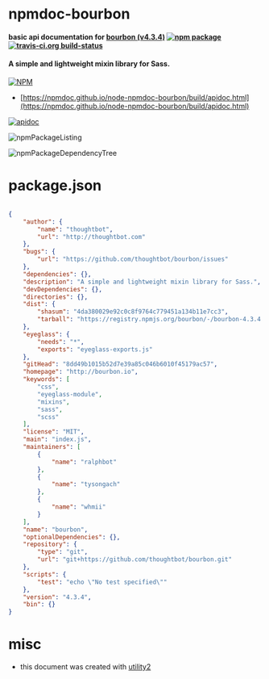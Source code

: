 # npmdoc-bourbon

#### basic api documentation for  [bourbon (v4.3.4)](http://bourbon.io)  [![npm package](https://img.shields.io/npm/v/npmdoc-bourbon.svg?style=flat-square)](https://www.npmjs.org/package/npmdoc-bourbon) [![travis-ci.org build-status](https://api.travis-ci.org/npmdoc/node-npmdoc-bourbon.svg)](https://travis-ci.org/npmdoc/node-npmdoc-bourbon)

#### A simple and lightweight mixin library for Sass.

[![NPM](https://nodei.co/npm/bourbon.png?downloads=true&downloadRank=true&stars=true)](https://www.npmjs.com/package/bourbon)

- [https://npmdoc.github.io/node-npmdoc-bourbon/build/apidoc.html](https://npmdoc.github.io/node-npmdoc-bourbon/build/apidoc.html)

[![apidoc](https://npmdoc.github.io/node-npmdoc-bourbon/build/screenCapture.buildCi.browser.%252Ftmp%252Fbuild%252Fapidoc.html.png)](https://npmdoc.github.io/node-npmdoc-bourbon/build/apidoc.html)

![npmPackageListing](https://npmdoc.github.io/node-npmdoc-bourbon/build/screenCapture.npmPackageListing.svg)

![npmPackageDependencyTree](https://npmdoc.github.io/node-npmdoc-bourbon/build/screenCapture.npmPackageDependencyTree.svg)



# package.json

```json

{
    "author": {
        "name": "thoughtbot",
        "url": "http://thoughtbot.com"
    },
    "bugs": {
        "url": "https://github.com/thoughtbot/bourbon/issues"
    },
    "dependencies": {},
    "description": "A simple and lightweight mixin library for Sass.",
    "devDependencies": {},
    "directories": {},
    "dist": {
        "shasum": "4da380029e92c0c8f9764c779451a134b11e7cc3",
        "tarball": "https://registry.npmjs.org/bourbon/-/bourbon-4.3.4.tgz"
    },
    "eyeglass": {
        "needs": "*",
        "exports": "eyeglass-exports.js"
    },
    "gitHead": "8dd49b1015b52d7e39a85c046b6010f45179ac57",
    "homepage": "http://bourbon.io",
    "keywords": [
        "css",
        "eyeglass-module",
        "mixins",
        "sass",
        "scss"
    ],
    "license": "MIT",
    "main": "index.js",
    "maintainers": [
        {
            "name": "ralphbot"
        },
        {
            "name": "tysongach"
        },
        {
            "name": "whmii"
        }
    ],
    "name": "bourbon",
    "optionalDependencies": {},
    "repository": {
        "type": "git",
        "url": "git+https://github.com/thoughtbot/bourbon.git"
    },
    "scripts": {
        "test": "echo \"No test specified\""
    },
    "version": "4.3.4",
    "bin": {}
}
```



# misc
- this document was created with [utility2](https://github.com/kaizhu256/node-utility2)
